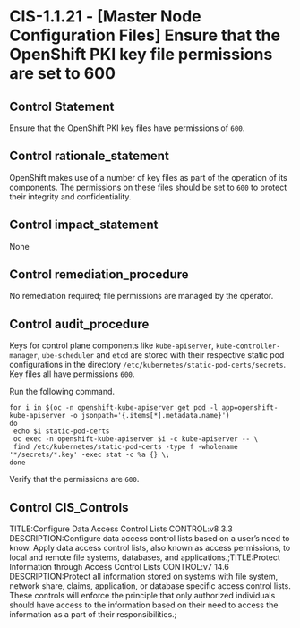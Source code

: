 # CIS-1.1.21 - \[Master Node Configuration Files\] Ensure that the OpenShift PKI key file permissions are set to 600

## Control Statement

Ensure that the OpenShift PKI key files have permissions of `600`.

## Control rationale_statement

OpenShift makes use of a number of key files as part of the operation of its components. The permissions on these files should be set to `600` to protect their integrity and confidentiality.

## Control impact_statement

None

## Control remediation_procedure

No remediation required; file permissions are managed by the operator.

## Control audit_procedure

Keys for control plane components like `kube-apiserver`, `kube-controller-manager`, `ube-scheduler` and `etcd` are stored with their respective static pod configurations in the directory `/etc/kubernetes/static-pod-certs/secrets`. Key files all have permissions `600`.

Run the following command.

```
for i in $(oc -n openshift-kube-apiserver get pod -l app=openshift-kube-apiserver -o jsonpath='{.items[*].metadata.name}')
do
 echo $i static-pod-certs
 oc exec -n openshift-kube-apiserver $i -c kube-apiserver -- \
 find /etc/kubernetes/static-pod-certs -type f -wholename '*/secrets/*.key' -exec stat -c %a {} \;
done
```

Verify that the permissions are `600`.

## Control CIS_Controls

TITLE:Configure Data Access Control Lists CONTROL:v8 3.3 DESCRIPTION:Configure data access control lists based on a user’s need to know. Apply data access control lists, also known as access permissions, to local and remote file systems, databases, and applications.;TITLE:Protect Information through Access Control Lists CONTROL:v7 14.6 DESCRIPTION:Protect all information stored on systems with file system, network share, claims, application, or database specific access control lists. These controls will enforce the principle that only authorized individuals should have access to the information based on their need to access the information as a part of their responsibilities.;
